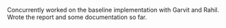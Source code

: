Concurrently worked on the baseline implementation with Garvit and Rahil.
Wrote the report and some documentation so far.
